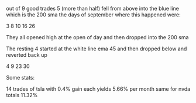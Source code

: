 out of 9 good trades
5 (more than half) fell from above into the blue line which is the 200 sma
the days of september where this happened were:

3
8
10
16
26


They all opened high at the open of day and then dropped into the 200 sma



The resting 4 started at the white line ema 45 and then dropped below and reverted back up

4
9
23
30

Some stats:

14 trades of tsla with 0.4% gain each yields 5.66% per month
same for nvda totals 11.32%